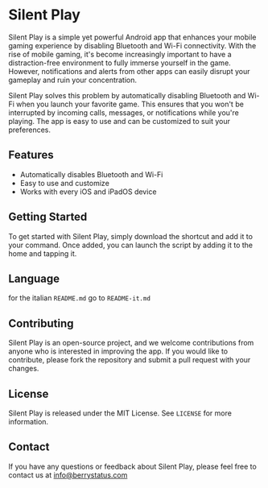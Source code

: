 # Silent Play

Silent Play is a simple yet powerful Android app that enhances your mobile gaming experience by disabling Bluetooth and Wi-Fi connectivity. With the rise of mobile gaming, it's become increasingly important to have a distraction-free environment to fully immerse yourself in the game. However, notifications and alerts from other apps can easily disrupt your gameplay and ruin your concentration. 

Silent Play solves this problem by automatically disabling Bluetooth and Wi-Fi when you launch your favorite game. This ensures that you won't be interrupted by incoming calls, messages, or notifications while you're playing. The app is easy to use and can be customized to suit your preferences. 

## Features

- Automatically disables Bluetooth and Wi-Fi 
- Easy to use and customize
- Works with every iOS and iPadOS device

## Getting Started

To get started with Silent Play, simply download the shortcut and add it to your command. Once added, you can launch the script by adding it to the home and tapping it.

## Language

for the italian `README.md` go to `README-it.md`
## Contributing

Silent Play is an open-source project, and we welcome contributions from anyone who is interested in improving the app. If you would like to contribute, please fork the repository and submit a pull request with your changes. 

## License

Silent Play is released under the MIT License. See `LICENSE` for more information.

## Contact

If you have any questions or feedback about Silent Play, please feel free to contact us at info@berrystatus.com
